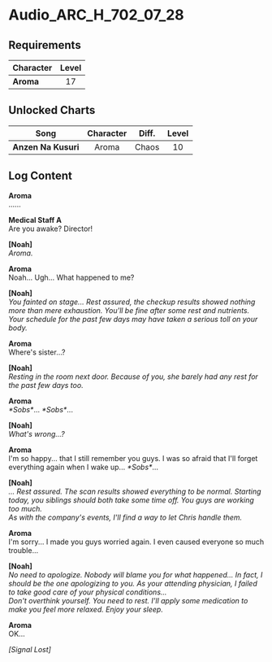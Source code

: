 # Audio_ARC_H_702_07_28
## Requirements
|Character|Level|
|---------|:---:|
|**Aroma**| 17  |

## Unlocked Charts
|       Song        |Character|Diff.|Level|
|-------------------|:-------:|:---:|:---:|
|**Anzen Na Kusuri**|  Aroma  |Chaos| 10  |

## Log Content
**Aroma**<br>
......

**Medical Staff A**<br>
Are you awake? Director!

**[Noah]**<br>
*Aroma.*

**Aroma**<br>
Noah... Ugh... What happened to me?

**[Noah]**<br>
*You fainted on stage... Rest assured, the checkup results showed nothing more than mere exhaustion. You'll be fine after some rest and nutrients. Your schedule for the past few days may have taken a serious toll on your body.*

**Aroma**<br>
Where's sister...?

**[Noah]**<br>
*Resting in the room next door. Because of you, she barely had any rest for the past few days too.*

**Aroma**<br>
*\*Sobs\**... *\*Sobs\**...

**[Noah]**<br>
*What's wrong...?*

**Aroma**<br>
I'm so happy... that I still remember you guys. I was so afraid that I'll forget everything again when I wake up... *\*Sobs\**...

**[Noah]**<br>
*... Rest assured. The scan results showed everything to be normal. Starting today, you siblings should both take some time off. You guys are working too much.<br>
As with the company's events, I'll find a way to let Chris handle them.*

**Aroma**<br>
I'm sorry... I made you guys worried again. I even caused everyone so much trouble...

**[Noah]**<br>
*No need to apologize. Nobody will blame you for what happened... In fact, I should be the one apologizing to you. As your attending physician, I failed to take good care of your physical conditions...<br>
Don't overthink yourself. You need to rest. I'll apply some medication to make you feel more relaxed. Enjoy your sleep.*

**Aroma**<br>
OK...

*[Signal Lost]*